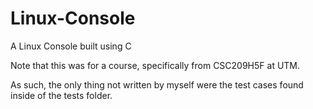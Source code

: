 # Linux-Console
A Linux Console built using C

Note that this was for a course, specifically from CSC209H5F at UTM.

As such, the only thing not written by myself were the test cases found inside of the tests folder.
